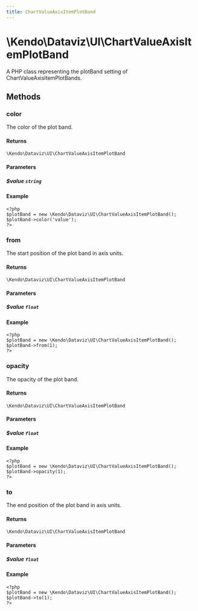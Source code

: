 ```yaml
---
title: ChartValueAxisItemPlotBand
---
```


# \Kendo\Dataviz\UI\ChartValueAxisItemPlotBand

A PHP class representing the plotBand setting of ChartValueAxisItemPlotBands.


## Methods

### color
The color of the plot band.

#### Returns
`\Kendo\Dataviz\UI\ChartValueAxisItemPlotBand`

#### Parameters

##### $value `string`



#### Example 
    <?php
    $plotBand = new \Kendo\Dataviz\UI\ChartValueAxisItemPlotBand();
    $plotBand->color('value');
    ?>

### from
The start position of the plot band in axis units.

#### Returns
`\Kendo\Dataviz\UI\ChartValueAxisItemPlotBand`

#### Parameters

##### $value `float`



#### Example 
    <?php
    $plotBand = new \Kendo\Dataviz\UI\ChartValueAxisItemPlotBand();
    $plotBand->from(1);
    ?>

### opacity
The opacity of the plot band.

#### Returns
`\Kendo\Dataviz\UI\ChartValueAxisItemPlotBand`

#### Parameters

##### $value `float`



#### Example 
    <?php
    $plotBand = new \Kendo\Dataviz\UI\ChartValueAxisItemPlotBand();
    $plotBand->opacity(1);
    ?>

### to
The end position of the plot band in axis units.

#### Returns
`\Kendo\Dataviz\UI\ChartValueAxisItemPlotBand`

#### Parameters

##### $value `float`



#### Example 
    <?php
    $plotBand = new \Kendo\Dataviz\UI\ChartValueAxisItemPlotBand();
    $plotBand->to(1);
    ?>

